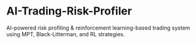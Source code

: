 # AI-Trading-Risk-Profiler
AI-powered risk profiling &amp; reinforcement learning-based trading system using MPT, Black-Litterman, and RL strategies.
